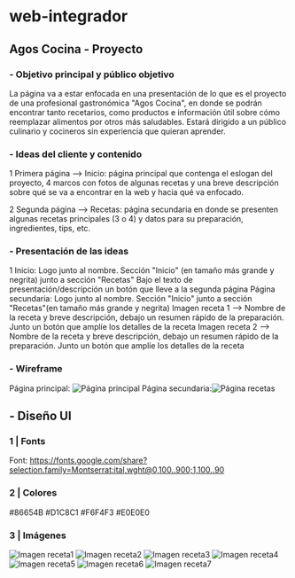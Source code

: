 # web-integrador

## Agos Cocina - Proyecto

### - Objetivo principal y público objetivo
 La página va a estar enfocada en una presentación de lo que es el proyecto de una profesional gastronómica "Agos Cocina", en donde se podrán encontrar tanto recetarios, como productos e información útil sobre cómo reemplazar alimentos por otros más saludables. Estará dirigido a un público culinario y cocineros sin experiencia que quieran aprender.

### - Ideas del cliente y contenido 
 1 Primera página --> Inicio: página principal que contenga el eslogan del proyecto, 4 marcos con fotos de algunas recetas y una breve descripción sobre qué se va a encontrar en la web y hacia qué va enfocado.

 2 Segunda página --> Recetas: página secundaria en donde se presenten algunas recetas principales (3 o 4) y datos para su preparación, ingredientes, tips, etc.

### - Presentación de las ideas

 1 Inicio: Logo junto al nombre.
Sección "Inicio" (en tamaño más grande y negrita) junto a sección "Recetas"
Bajo el texto de presentación/descripción un botón que lleve a la segunda página
Página secundaria: Logo junto al nombre.
Sección "Inicio" junto a sección "Recetas"(en tamaño más grande y negrita)
Imagen receta 1 --> Nombre de la receta y breve descripción, debajo un resumen rápido de la preparación. Junto un botón que amplíe los detalles de la receta
Imagen receta 2 --> Nombre de la receta y breve descripción, debajo un resumen rápido de la preparación. Junto un botón que amplíe los detalles de la receta

### - Wireframe
 Página principal: ![Página principal](./wireframe/pagina1.png)
 Página secundaria:![Página recetas](./wireframe/pagina2.png)

## - Diseño UI

### 1 | Fonts

Font: https://fonts.google.com/share?selection.family=Montserrat:ital,wght@0,100..900;1,100..90

### 2 | Colores

#86654B
#D1C8C1
#F6F4F3
#E0E0E0

### 3 | Imágenes    

![Imagen receta1](./img/imagen1.jpg)
![Imagen receta2](./img/imagen2.jpg)
![Imagen receta3](./img/imagen3.jpg)
![Imagen receta4](./img/imagen4.jpg)
![Imagen receta5](./img/imagen5.jpg)
![Imagen receta6](./img/imagen6.jpg)
![Imagen receta7](./img/imagen7.jpg)
